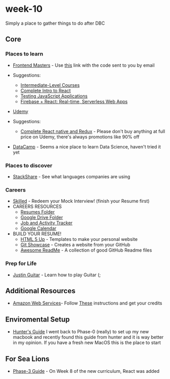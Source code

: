 # week-10
Simply a place to gather things to do after DBC
## Core
### Places to learn

- [Frontend Masters](https://frontendmasters.com/) - Use [this](https://frontendmasters.com/enroll/prepaid/) link with the code sent to you by email
- Suggestions: 
  - [Intermediate-Level Courses](https://frontendmasters.com/courses/#intermediate)
  - [Complete Intro to React](https://frontendmasters.com/courses/react/)
  - [Testing JavaScript Applications](https://frontendmasters.com/courses/testing-javascript/)
  - [Firebase + React: Real-time, Serverless Web Apps](https://frontendmasters.com/courses/firebase-react/)
  
- [Udemy](https://www.udemy.com/)
- Suggestions:  
  - [Complete React native and Redux](udemy.com/the-complete-react-native-and-redux-course/) - Please don't buy anything at full price on Udemy, there's always promotions like 90% off
- [DataCamp](https://www.datacamp.com/pricing) - Seems a nice place to learn Data Science, haven't tried it yet


### Places to discover
- [StackShare](https://stackshare.io/) - See what languages companies are using

### Careers
- [Skilled](https://www.skilledinc.com/) - Redeem your Mock Interview! (finish your Resume first)
- CAREERS RESOURCES
  - [Resumes Folder](https://drive.google.com/drive/folders/0B-8NMt0t3FoBZFhpSzBUUWhqX0E)
  - [Google Drive Folder](https://drive.google.com/drive/folders/0B3_phrRE1e2HOWFMaTVfb0Nsbk0)
  - [Job and Activity Tracker](https://docs.google.com/spreadsheets/d/1u2cxtRDbGKo9BiAHgauQZFOdE4hvK_nU0YiVFK0_qro/edit#gid=894268417)
  - [Google Calendar](https://calendar.google.com/)
- BUILD YOUR RESUME!
  - [HTML 5 Up](https://html5up.net/) - Templates to make your personal website
  - [Git Showcase](https://www.gitshowcase.com) - Creates a website from your GitHub
  - [Awesome ReadMe](https://github.com/matiassingers/awesome-readme) - A collection of good GitHub Readme files

### Prep for Life

- [Justin Guitar](https://www.justinguitar.com/) - Learn how to play Guitar (;

## Additional Resources

- [Amazon Web Services](../resources/cool-stuff-in-rails.md)- Follow [These](https://docs.google.com/document/d/1RuabdIr_GTP09gqTqh_-RKQeKbSEo1NMrnbumVpokos/edit) instructions and get your credits

## Enviromental Setup
 - [Hunter's Guide](https://github.com/bootcoder/ENV_Scratch_Setup) I went back to Phase-0 (really) to set up my new macbook and recently found this guide from hunter and it is way better in my opinion. If you have a fresh new MacOS this is the place to start
## For Sea Lions
- [Phase-3 Guide](https://github.com/nyc-fiddler-crabs-2017/phase-3-guide) - On Week 8 of the new curriculum, React was added
